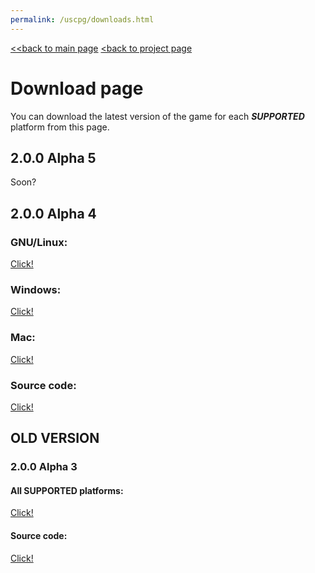 ```yaml
---
permalink: /uscpg/downloads.html
---
```

[<<back to main page](/index) [<back to project page](/uscpg)
# Download page
You can download the latest version of the game for each ***SUPPORTED*** platform from this page.

## 2.0.0 Alpha 5
Soon?

## 2.0.0 Alpha 4
### GNU/Linux:
[Click!](https://github.com/MUGENSonic/SCP-Containment-Breach-Godot-Edition/releases/download/200a4/SCPCBGEv200a4.x86_64)

### Windows:
[Click!](https://github.com/MUGENSonic/SCP-Containment-Breach-Godot-Edition/releases/download/200a4/SCPCBGEv100a4.exe)

### Mac:
[Click!](https://github.com/MUGENSonic/SCP-Containment-Breach-Godot-Edition/releases/download/200a4/SCPCBGEv100a4.zip)

### Source code:
[Click!](https://github.com/MUGENSonic/SCP-Containment-Breach-Godot-Edition/archive/refs/tags/200a4.zip)


## OLD VERSION
### 2.0.0 Alpha 3
#### All **SUPPORTED** platforms:
[Click!](https://github.com/MUGENSonic/SCP-Containment-Breach-Godot-Edition/releases/download/2.0.0-a3/SCP.CB-Godot.Edition.version.2.0.0-alpha.3.7z)

#### Source code:
[Click!](https://github.com/MUGENSonic/SCP-Containment-Breach-Godot-Edition/archive/refs/tags/2.0.0-a3.zip)
